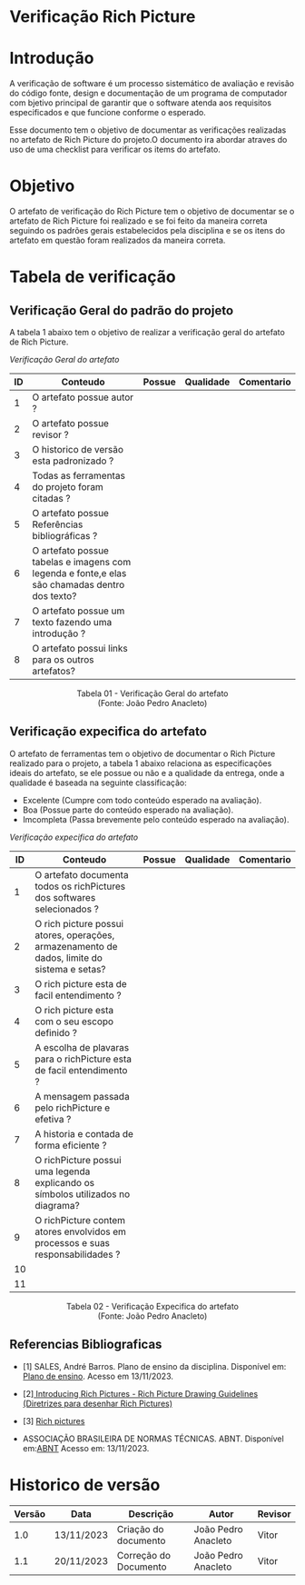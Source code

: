 # Verificação Rich Picture

# Introdução

A verificação de software é um processo sistemático de avaliação e revisão do código fonte, design e documentação de um programa de computador com bjetivo principal de garantir que o software atenda aos requisitos especificados e que funcione conforme o esperado. 

Esse documento tem o objetivo de documentar as verificações realizadas no artefato de Rich Picture do projeto.O documento ira abordar atraves do uso de uma checklist para verificar os items do artefato.

# Objetivo

O artefato de verificação do Rich Picture tem o objetivo de documentar se o artefato de Rich Picture foi realizado e se foi feito da maneira correta seguindo os padrões gerais estabelecidos pela disciplina e se os itens do artefato em questão foram realizados da maneira correta.

# Tabela de verificação

## Verificação Geral do padrão do projeto

A tabela 1 abaixo tem o objetivo de realizar a verificação geral do artefato de Rich Picture.

*Verificação Geral do artefato*

| ID  | Conteudo                                                                                      | Possue | Qualidade | Comentario |
| --- | --------------------------------------------------------------------------------------------- | ------ | --------- | ---------- |
| 1   | O artefato possue autor ?                                                                     |        |           |            |
| 2   | O artefato possue revisor ?                                                                   |        |           |            |
| 3   | O historico de versão esta padronizado ?                                                      |        |           |            |
| 4   | Todas as ferramentas do projeto foram citadas ?                                               |        |           |            |
| 5   | O artefato possue Referências bibliográficas ?                                                |        |           |            |
| 6   | O artefato possue tabelas e imagens com legenda e fonte,e elas são chamadas dentro dos texto? |        |           |            |
| 7   | O artefato possue um texto fazendo uma introdução ?                                           |        |           |            |
| 8   | O artefato possui links para os outros artefatos?                                             |        |           |            |

<p align="center">
Tabela 01 - Verificação Geral do artefato<br>
(Fonte: João Pedro Anacleto)
</p>

## Verificação expecifica do artefato

O artefato de ferramentas tem o objetivo de documentar o Rich Picture realizado para o projeto, a tabela 1 abaixo relaciona as especificações ideais do artefato, se ele possue ou não e a qualidade da entrega, onde a qualidade é baseada na seguinte classificação:

- Excelente (Cumpre com todo conteúdo esperado na avaliação).
- Boa (Possue parte do conteúdo esperado na avaliação).
- Imcompleta (Passa brevemente pelo conteúdo esperado na avaliação).

*Verificação expecifica do artefato*

| ID  | Conteudo                                                                                    | Possue | Qualidade | Comentario |
| --- | ------------------------------------------------------------------------------------------- | ------ | --------- | ---------- |
| 1   | O artefato documenta todos os richPictures dos softwares selecionados ?                     |        |           |            |
| 2   | O rich picture possui atores, operações, armazenamento de dados, limite do sistema e setas? |        |           |            |
| 3   | O rich picture esta de facil entendimento ?                                                 |        |           |            |
| 4   | O rich picture esta com o seu escopo definido ?                                             |        |           |            |
| 5   | A escolha de plavaras para o richPicture esta de facil entendimento ?                       |        |           |            |
| 6   | A mensagem passada pelo richPicture e efetiva ?                                             |        |           |            |
| 7   | A historia e contada de forma eficiente ?                                                   |        |           |            |
| 8   | O richPicture possui uma legenda explicando os símbolos utilizados no diagrama?             |        |           |            |
| 9   | O richPicture contem atores envolvidos em processos e suas responsabilidades ?              |        |           |            |
| 10  |                                                                                             |        |           |            |
| 11  |                                                                                             |        |           |            |


<p align="center">
Tabela 02 - Verificação Expecifica do artefato<br>
(Fonte: João Pedro Anacleto)
</p>

## Referencias Bibliograficas

- [1] SALES, André Barros. Plano de ensino da disciplina. Disponível em: [Plano de ensino](https://aprender3.unb.br/pluginfile.php/2692699/mod_resource/content/34/Plano_de_Ensino%20RE%20022023%20Turma%202.pdf ). Acesso em 13/11/2023.

- [2][ Introducing Rich Pictures - Rich Picture Drawing Guidelines (Diretrizes para desenhar Rich Pictures)](https://aprender3.unb.br/pluginfile.php/2692745/mod_resource/content/2/1_5145791542719414573.pdf)

- [3] [Rich pictures](http://systems.open.ac.uk/materials/T552/pages/rich/richAppendix.html)


- ASSOCIAÇÃO BRASILEIRA DE NORMAS TÉCNICAS. ABNT. Disponível em:[ABNT](https://www.abnt.org.br/) Acesso em: 13/11/2023.

# Historico de versão

| Versão | Data       | Descrição             | Autor               | Revisor |
| ------ | ---------- | --------------------- | ------------------- | ------- |
| 1.0    | 13/11/2023 | Criação do documento  | João Pedro Anacleto | Vitor   |
| 1.1    | 20/11/2023 | Correção do Documento | João Pedro Anacleto | Vitor   |